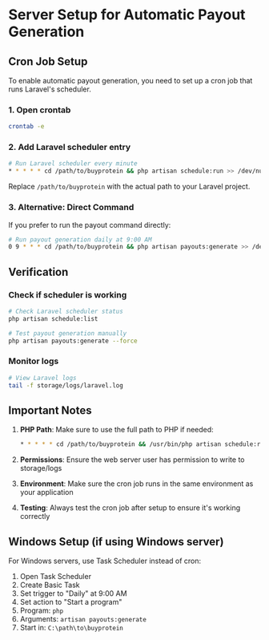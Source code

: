 # Server Setup for Automatic Payout Generation

## Cron Job Setup

To enable automatic payout generation, you need to set up a cron job that runs Laravel's scheduler.

### 1. Open crontab
```bash
crontab -e
```

### 2. Add Laravel scheduler entry
```bash
# Run Laravel scheduler every minute
* * * * * cd /path/to/buyprotein && php artisan schedule:run >> /dev/null 2>&1
```

Replace `/path/to/buyprotein` with the actual path to your Laravel project.

### 3. Alternative: Direct Command
If you prefer to run the payout command directly:
```bash
# Run payout generation daily at 9:00 AM
0 9 * * * cd /path/to/buyprotein && php artisan payouts:generate >> /dev/null 2>&1
```

## Verification

### Check if scheduler is working
```bash
# Check Laravel scheduler status
php artisan schedule:list

# Test payout generation manually
php artisan payouts:generate --force
```

### Monitor logs
```bash
# View Laravel logs
tail -f storage/logs/laravel.log
```

## Important Notes

1. **PHP Path**: Make sure to use the full path to PHP if needed:
   ```bash
   * * * * * cd /path/to/buyprotein && /usr/bin/php artisan schedule:run >> /dev/null 2>&1
   ```

2. **Permissions**: Ensure the web server user has permission to write to storage/logs

3. **Environment**: Make sure the cron job runs in the same environment as your application

4. **Testing**: Always test the cron job after setup to ensure it's working correctly

## Windows Setup (if using Windows server)

For Windows servers, use Task Scheduler instead of cron:

1. Open Task Scheduler
2. Create Basic Task
3. Set trigger to "Daily" at 9:00 AM
4. Set action to "Start a program"
5. Program: `php`
6. Arguments: `artisan payouts:generate`
7. Start in: `C:\path\to\buyprotein`
